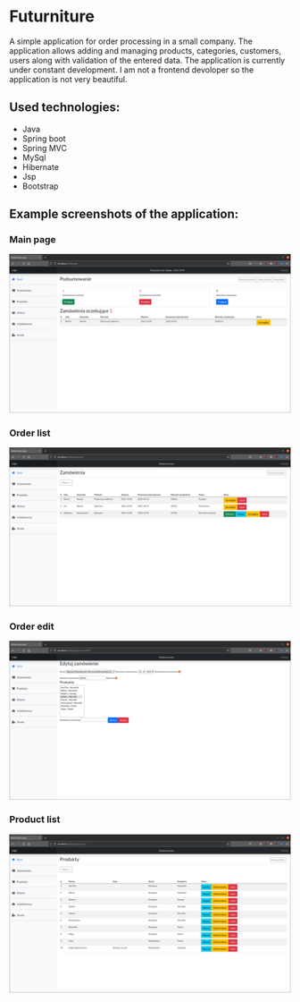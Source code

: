 # Futurniture
A simple application for order processing in a small company. The application allows adding and managing products, categories, customers, users along with validation of the entered data. The application is currently under constant development. I am not a frontend devoloper so the application is not very beautiful. 
## Used technologies: 
* Java
* Spring boot
* Spring MVC
* MySql
* Hibernate
* Jsp
* Bootstrap

## Example screenshots of the application:

### Main page
![start](./images/start.png) 

### Order list
![order](./images/order.png) 

### Order edit
![orderEdit](./images/edit_order.png)

### Product list
![product](./images/product.png) 
